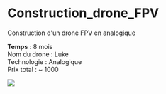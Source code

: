 # Construction_drone_FPV
Construction d'un drone FPV en analogique <br>

<b>Temps</b> : 8 mois <br>
Nom du drone : Luke <br>
Technologie : Analogique <br>
Prix total : ~ 1000 <br>

<img src="https://github.com/GoodMorning46/Construction_drone_FPV/blob/main/Electronique_drone.png">
